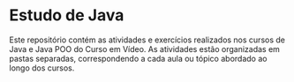 # Estudo de Java
 
Este repositório contém as atividades e exercícios realizados nos cursos de Java e Java POO do Curso em Vídeo. As atividades estão organizadas em pastas separadas, correspondendo a cada aula ou tópico abordado ao longo dos cursos.
